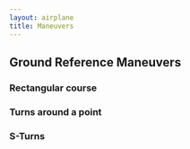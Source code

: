 ```yaml
---
layout: airplane
title: Maneuvers
---
```


## Ground Reference Maneuvers

### Rectangular course

### Turns around a point

### S-Turns